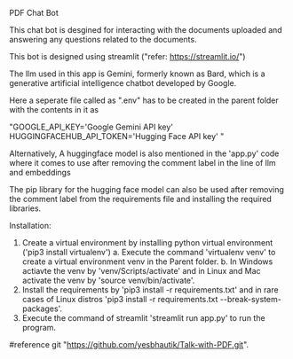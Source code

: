 PDF Chat Bot 

This chat bot is desgined for interacting with the documents uploaded and answering any questions related to the documents.

This bot is designed using streamlit ("refer: https://streamlit.io/")

The llm used in this app is Gemini, formerly known as Bard, which is a generative artificial intelligence chatbot developed by Google.

Here a seperate file called as ".env" has to be created in the parent folder with the contents in it as 

"GOOGLE_API_KEY='Google Gemini API key'
HUGGINGFACEHUB_API_TOKEN='Hugging Face API key' "

Alternatively, A huggingface model is also mentioned in the 'app.py' code where it comes to use after removing the comment label in the line of llm and embeddings

The pip library for the hugging face model can also be used after removing the comment label from the requirements file and installing the required libraries.

Installation:

1. Create a virtual environment by installing python virtual environment ('pip3 install virtualenv')
	a. Execute the command 'virtualenv venv' to create a virtual environment venv in the Parent folder.
	b. In Windows actiavte the venv by 'venv/Scripts/activate' and in Linux and Mac activate the venv by 'source venv/bin/activate'.
2. Install the requirements by 'pip3 install -r requirements.txt' and in rare cases of Linux distros 'pip3 install -r requirements.txt --break-system-packages'.
3. Execute the command of streamlit 'streamlit run app.py' to run the program.




#reference git "https://github.com/yesbhautik/Talk-with-PDF.git".
